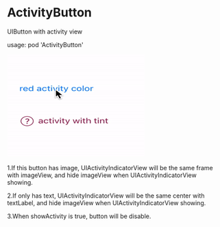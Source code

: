# ActivityButton
UIButton with activity view

usage: pod 'ActivityButton'

![image](https://github.com/andrew020/ActivityButton/blob/master/example.gif)

1.If this button has image, UIActivityIndicatorView will be the same frame with imageView, and hide imageView when UIActivityIndicatorView showing.

2.If only has text, UIActivityIndicatorView will be the same center with textLabel, and hide imageView when UIActivityIndicatorView showing.

3.When showActivity is true, button will be disable.
